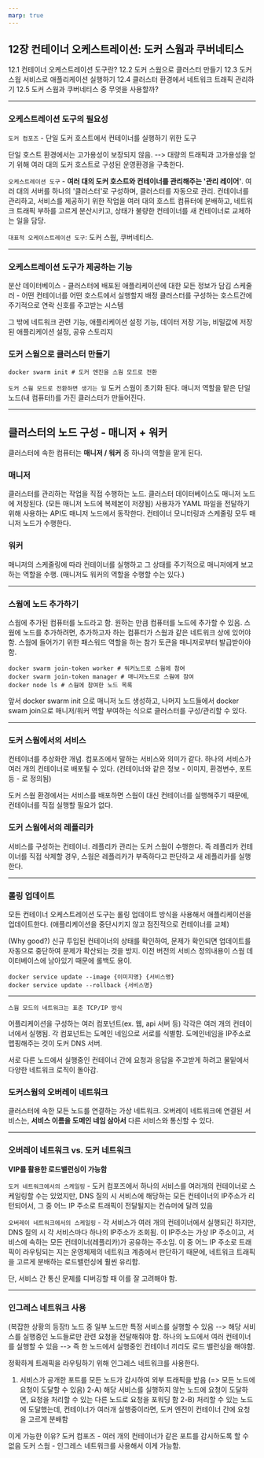 ```yaml
---
marp: true
---
```


## 12장 컨테이너 오케스트레이션: 도커 스웜과 쿠버네티스
12.1 컨테이너 오케스트레이션 도구란?
12.2 도커 스웜으로 클러스터 만들기
12.3 도커 스웜 서비스로 애플리케이션 실행하기
12.4 클러스터 환경에서 네트워크 트래픽 관리하기
12.5 도커 스웜과 쿠버네티스 중 무엇을 사용할까?

---

### 오케스트레이션 도구의 필요성
`도커 컴포즈` - 단일 도커 호스트에서 컨테이너를 실행하기 위한 도구

단일 호스트 환경에서는 고가용성이 보장되지 않음. 
--> 대량의 트래픽과 고가용성을 얻기 위해 여러 대의 도커 호스트로 구성된 운영환경을 구축한다. 

`오케스트레이션 도구` - **여러 대의 도커 호스트와 컨테이너를 관리해주는 '관리 레이어'**. 
여러 대의 서버를 하나의 '클러스터'로 구성하며, 클러스터를 자동으로 관리.
컨테이너를 관리하고, 서비스를 제공하기 위한 작업을 여러 대의 호스트 컴퓨터에 분배하고, 네트워크 트래픽 부하를 고르게 분산시키고, 상태가 불량한 컨테이너를 새 컨테이너로 교체하는 일을 담당.

`대표적 오케이스트레이션 도구`: 도커 스웜, 쿠버네티스.

---

### 오케스트레이션 도구가 제공하는 기능
분산 데이터베이스 - 클러스터에 배포된 애플리케이션에 대한 모든 정보가 담김
스케줄러 - 어떤 컨테이너를 어떤 호스트에서 실행할지 배정
클러스터를 구성하는 호스트간에 주기적으로 연락 신호를 주고받는 시스템

그 밖에 네트워크 관련 기능, 애플리케이션 설정 기능, 데이터 저장 기능, 비밀값에 저장된 애플리케이션 설정, 공유 스토리지

### 도커 스웜으로 클러스터 만들기
```
docker swarm init # 도커 엔진을 스웜 모드로 전환
```

`도커 스웜 모드로 전환하면 생기는 일`
도커 스웜이 초기화 된다. 
매니저 역할을 맡은 단일 노드(내 컴퓨터!)를 가진 클러스터가 만들어진다.

--- 

## 클러스터의 노드 구성 - 매니저 + 워커 
클러스터에 속한 컴퓨터는 **매니저 / 워커** 중 하나의 역할을 맡게 된다.

### 매니저
클러스터를 관리하는 작업을 직접 수행하는 노드.
클러스터 데이터베이스도 매니저 노드에 저장된다. (모든 매니저 노드에 복제본이 저장됨)
사용자가 YAML 파일을 전달하기 위해 사용하는 API도 매니저 노드에서 동작한다.
컨테이너 모니터링과 스케줄링 모두 매니저 노드가 수행한다.

### 워커
매니저의 스케줄링에 따라 컨테이너를 실행하고 그 상태를 주기적으로 매니저에게 보고하는 역할을 수행. (매니저도 워커의 역할을 수행할 수는 있다.)

---

### 스웜에 노드 추가하기
스웜에 추가된 컴퓨터를 노드라고 함.
원하는 만큼 컴퓨터를 노드에 추가할 수 있음.
스웜에 노드를 추가하려면, 추가하고자 하는 컴퓨터가 스웜과 같은 네트워크 상에 있어야 함. 
스웜에 들어가기 위한 패스워드 역할을 하는 참가 토큰을 매니저로부터 발급받아야 함.

```
docker swarm join-token worker # 워커노드로 스웜에 참여
docker swarm join-token manager # 매니저노드로 스웜에 참여
docker node ls # 스웜에 참여한 노드 목록
```
앞서 docker swarm init 으로 매니저 노드 생성하고, 나머지 노드들에서 docker swam join으로 매니저/워커 역할 부여하는 식으로 클러스터를 구성/관리할 수 있다. 

---

### 도커 스웜에서의 서비스
컨테이너를 추상화한 개념. 컴포즈에서 말하는 서비스와 의미가 같다.
하나의 서비스가 여러 개의 컨테이너로 배포될 수 있다. (컨테이너와 같은 정보 - 이미지, 환경변수, 포트 등 - 로 정의됨)


도커 스웜 환경에서는 서비스를 배포하면 스웜이 대신 컨테이너를 실행해주기 때문에, 컨테이너를 직접 실행할 필요가 없다.

### 도커 스웜에서의 레플리카
서비스를 구성하는 컨테이너.
레플리카 관리는 도커 스웜이 수행한다. 즉 레플리카 컨테이너를 직접 삭제할 경우, 스웜은 레플리카가 부족하다고 판단하고 새 레플리카를 실행한다.

---

### 롤링 업데이트
모든 컨테이너 오케스트레이션 도구는 롤링 업데이트 방식을 사용해서 애플리케이션을 업데이트한다. (애플리케이션을 중단시키지 않고 점진적으로 컨테이너를 교체)

(Why good?)
신규 투입된 컨테이너의 상태를 확인하여, 문제가 확인되면 업데이트를 자동으로 중단하여 문제가 확산되는 것을 방지.
이전 버전의 서비스 정의내용이 스웜 데이터베이스에 남아있기 때문에 롤백도 용이.

```
docker service update --image {이미지명} {서비스명}
docker service update --rollback {서비스명}
```

---

```
스웜 모드의 네트워크는 표준 TCP/IP 방식
```
어플리케이션을 구성하는 여러 컴포넌트(ex. 웹, api 서버 등) 각각은 여러 개의 컨테이너에서 실행됨. 
각 컴포넌트는 도메인 네임으로 서로를 식별함.
도메인네임을 IP주소로 맵핑해주는 것이 도커 DNS 서버. 

서로 다른 노드에서 실행중인 컨테이너 간에 요청과 응답을 주고받게 하려고 물밑에서 다양한 네트워크 로직이 돌아감.

### 도커스웜의 오버레이 네트워크
클러스터에 속한 모든 노드를 연결하는 가상 네트워크.
오버레이 네트워크에 연결된 서비스는, **서비스 이름을 도메인 네임 삼아서** 다른 서비스와 통신할 수 있다. 

---

### 오버레이 네트워크 vs. 도커 네트워크
**VIP를 활용한 로드밸런싱이 가능함**

`도커 네트워크에서의 스케일링` - 도커 컴포즈에서 하나의 서비스를 여러개의 컨테이너로 스케일링할 수는 있었지만, DNS 질의 시 서비스에 해당하는 모든 컨테이너의 IP주소가 리턴되어서, 그 중 어느 IP 주소로 트래픽이 전달될지는 컨슈머에 달려 있음

`오버레이 네트워크에서의 스케일링` - 각 서비스가 여러 개의 컨테이너에서 실행되긴 하지만, DNS 질의 시 각 서비스마다 하나의 IP주소가 조회됨. 이 IP주소는 가상 IP 주소이고, 서비스에 속하는 모든 컨테이너(레플리카)가 공유하는 주소임. 이 중 어느 IP 주소로 트래픽이 라우팅되는 지는 운영체제의 네트워크 계층에서 판단하기 때문에, 네트워크 트래픽을 고르게 분배하는 로드밸런싱에 훨씬 유리함.

단, 서비스 간 통신 문제를 디버깅할 때 이를 잘 고려해야 함.

---


### 인그레스 네트워크 사용
(복잡한 상황의 등장!)
노드 중 일부 노드만 특정 서비스를 실행할 수 있음 --> 해당 서비스를 실행중인 노드들로만 관련 요청을 전달해줘야 함.
하나의 노드에서 여러 컨테이너를 실행할 수 있음 --> 즉 한 노드에서 실행중인 컨테이너 끼리도 로드 밸런싱을 해야함. 

정확하게 트래픽을 라우팅하기 위해 인그레스 네트워크를 사용한다.
1) 서비스가 공개한 포트를 모든 노드가 감시하여 외부 트래픽을 받음 (=> 모든 노드에 요청이 도달할 수 있음)
2-A) 해당 서비스를 실행하지 않는 노드에 요청이 도달하면, 요청을 처리할 수 있는 다른 노드로 요청을 포워딩 함
2-B) 처리할 수 있는 노드에 도달했는데, 컨테이너가 여러개 실행중이라면, 도커 엔진이 컨테이너 간에 요청을 고르게 분배함

이게 가능한 이유?
도커 컴포즈 - 여러 개의 컨테이너가 같은 포트를 감시하도록 할 수 없음
도커 스웜 - 인그레스 네트워크를 사용해서 이게 가능함.